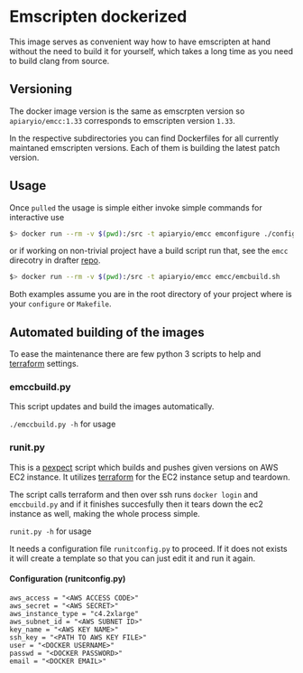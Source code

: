 # Emscripten dockerized

This image serves as convenient way how to have emscripten at hand
without the need to build it for yourself, which takes a long time as
you need to build clang from source.

## Versioning

The docker image version is the same as emscrpten version so
`apiaryio/emcc:1.33` corresponds to emscripten version `1.33`.

In the respective subdirectories you can find Dockerfiles for all
currently maintaned emscripten versions. Each of them is building the
latest patch version.

## Usage

Once `pulled` the usage is simple either invoke simple commands for
interactive use

```sh
$> docker run --rm -v $(pwd):/src -t apiaryio/emcc emconfigure ./configure
```

or if working on non-trivial project have a build script run that, see
the `emcc` direcotry in drafter
[repo](https://github.com/apiaryio/drafter).

```sh
$> docker run --rm -v $(pwd):/src -t apiaryio/emcc emcc/emcbuild.sh
```

Both examples assume you are in the root directory of your project
where is your `configure` or `Makefile`.


## Automated building of the images

To ease the maintenance there are few python 3 scripts to help and
[terraform](https://www.terraform.io/) settings.

### emccbuild.py

This script updates and build the images automatically.

`./emccbuild.py -h` for usage


### runit.py

This is a
[pexpect](http://pexpect.readthedocs.io/en/stable/index.html) script
which builds and pushes given versions on AWS EC2 instance. It
utilizes [terraform](https://www.terraform.io/) for the EC2 instance
setup and teardown.

The script calls terraform and then over ssh runs `docker login` and
`emccbuild.py` and if it finishes succesfully then it tears down the
ec2 instance as well, making the whole process simple.

`runit.py -h` for usage

It needs a configuration file `runitconfig.py` to proceed. If it does not exists it
will create a template so that you can just edit it and run it again.

#### Configuration (runitconfig.py)

```
aws_access = "<AWS ACCESS CODE>"
aws_secret = "<AWS SECRET>"
aws_instance_type = "c4.2xlarge"
aws_subnet_id = "<AWS SUBNET ID>"
key_name = "<AWS KEY NAME>"
ssh_key = "<PATH TO AWS KEY FILE>"
user = "<DOCKER USERNAME>"
passwd = "<DOCKER PASSWORD>"
email = "<DOCKER EMAIL>"
```

